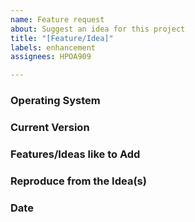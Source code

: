 ```yaml
---
name: Feature request
about: Suggest an idea for this project
title: "[Feature/Idea]"
labels: enhancement
assignees: HPOA909

---
```


### Operating System



### Current Version



### Features/Ideas like to Add



### Reproduce from the Idea(s)



### Date
